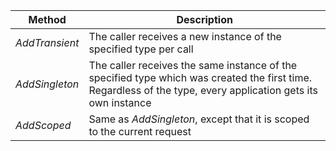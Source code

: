 | **Method**     | **Description**                                              |
| -------------- | ------------------------------------------------------------ |
| *AddTransient* | The caller receives a new instance of the specified type per call |
| *AddSingleton* | The caller receives the same instance of the specified type which was created the first time. Regardless of the type, every application gets its own instance |
| *AddScoped*    | Same as *AddSingleton*, except that it is scoped to the current request |